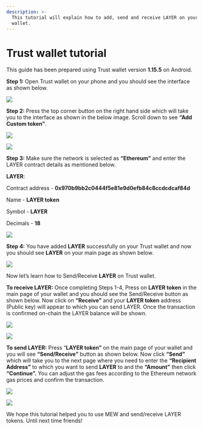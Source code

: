 ```yaml
---
description: >-
  This tutorial will explain how to add, send and receive LAYER on your Trust
  wallet.
---
```


# Trust wallet tutorial

This guide has been prepared using Trust wallet version **1.15.5** on Android. 

**Step 1:** Open Trust wallet on your phone and you should see the interface as shown below. 

![](../../.gitbook/assets/0.jpeg)

**Step 2:** Press the top corner button on the right hand side which will take you to the interface as shown in the below image. Scroll down to see **“Add Custom token”**.

![](../../.gitbook/assets/2-1.jpg)

![](../../.gitbook/assets/2-2.jpg)

**Step 3:** Make sure the network is selected as **“Ethereum”** and enter the LAYER contract details as mentioned below.

**LAYER**:

Contract address - **0x970b9bb2c0444f5e81e9d0efb84c8ccdcdcaf84d**

Name - **LAYER token**

Symbol - **LAYER**

Decimals - **18**

![](../../.gitbook/assets/3%20%281%29.jpeg)

**Step 4:** You have added **LAYER** successfully on your Trust wallet and now you should see **LAYER** on your main page as shown below.

![](../../.gitbook/assets/4-1.jpg)

Now let’s learn how to Send/Receive **LAYER** on Trust wallet.

**To receive LAYER:** Once completing Steps 1-4, Press on **LAYER token** in the main page of your wallet and you should see the Send/Receive button as shown below. Now click on **“Receive”** and your **LAYER token** address \(Public key\) will appear to which you can send LAYER. Once the transaction is confirmed on-chain the LAYER balance will be shown.

![](../../.gitbook/assets/5-1.jpg)

![](../../.gitbook/assets/5-2.jpg)

**To send LAYER:** Press “**LAYER token”** on the main page of your wallet and you will see **“Send/Receive”** button as shown below. Now click **“Send”** which will take you to the next page where you need to enter the **“Recipient Address”** to which you want to send **LAYER** to and the **“Amount”** then click **“Continue”.** You can adjust the gas fees according to the Ethereum network gas prices and confirm the transaction.

![](../../.gitbook/assets/6-1.jpg)

![](../../.gitbook/assets/6-2.jpg)

We hope this tutorial helped you to use MEW and send/receive LAYER tokens. Until next time friends!

